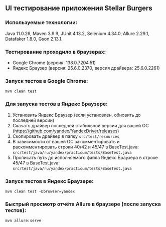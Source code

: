 <h2>UI тестирование приложения Stellar Burgers</h2>

<h3>Используемые технологии:</h3>

Java 11.0.26, Maven 3.9.9, JUnit 4.13.2, Selenium 4.34.0, Allure 2.29.1, Datafaker 1.8.0, Gson 2.13.1.

<h3>Тестирование проходило в браузерах:</h3>

* Google Chrome (версия: 138.0.7204.51)
* Яндекс Браузер (версия: 25.6.0.2370, версия драйвера: 25.6.0.2261)

<h3>Запуск тестов в Google Chrome:</h3>

````
mvn clean test 
````

<h3>Для запуска тестов в Яндекс Браузере:</h3>

1. Установить Яндекс Браузер (если установлен, обновить до последней версии)
2. Скачать драйвер последней стабильной версии для вашей ОС (https://github.com/yandex/YandexDriver/releases)
3. Скопировать драйвер в папку `src/test/resources`
4. В зависимости от вашей ОС закомментировать и раскомментировать строки 40/42 и 45/47 в BaseTest.java:
   `src/test/java/ru/yandex/practicum/tests/BaseTest.java`
5. Прописать путь до исполняемого файла Яндекс Браузера в строке 45/47 в BaseTest.java:
   `src/test/java/ru/yandex/practicum/tests/BaseTest.java`

<h3>Запуск тестов в Яндекс Браузере:</h3>

````
mvn clean test -Dbrowser=yandex
````

<h3>Быстрый просмотр отчёта Allure в браузере (после запуска тестов):</h3>

````
mvn allure:serve
````